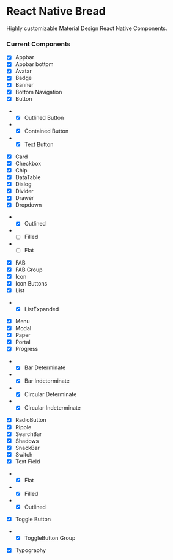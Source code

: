 # React Native Bread

Highly customizable Material Design React Native Components.

### Current Components
  

- [X] Appbar
- [X] Appbar bottom
- [X] Avatar
- [X] Badge
- [X] Banner
- [X] Bottom Navigation
- [X] Button
- - [X] Outlined Button
- - [X] Contained Button
- - [X] Text Button
- [X] Card
- [X] Checkbox
- [X] Chip
- [X] DataTable
- [X] Dialog
- [X] Divider
- [X] Drawer
- [X] Dropdown
- - [X] Outlined
- - [ ] Filled
- - [ ] Flat
- [X] FAB
- [X] FAB Group
- [X] Icon
- [X] Icon Buttons
- [X] List
- - [X] ListExpanded
- [X] Menu
- [X] Modal
- [X] Paper
- [X] Portal
- [X] Progress
- - [X] Bar Determinate
- - [X] Bar Indeterminate
- - [X] Circular Determinate
- - [X] Circular Indeterminate
- [X] RadioButton
- [X] Ripple
- [X] SearchBar
- [X] Shadows
- [X] SnackBar
- [X] Switch
- [X] Text Field
- - [X] Flat
- - [X] Filled
- - [X] Outlined
- [X] Toggle Button
- - [X] ToggleButton Group
- [X] Typography


